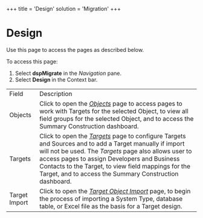 +++
title = 'Design'
solution = 'Migration'
+++

# Design

<div class="use">

Use this page to access the pages as described below.

</div>

To access this page:

1.  Select <span style="font-weight: bold;">dspMigrate</span> in the
    <span style="font-style: italic;">Navigation</span> pane.
2.  Select <span style="font-weight: bold;">Design </span>in the Context
    bar.

|               |                                                                                                                                                                                                                                                                                                                                                                                                  |
| ------------- | ------------------------------------------------------------------------------------------------------------------------------------------------------------------------------------------------------------------------------------------------------------------------------------------------------------------------------------------------------------------------------------------------ |
| Field         | Description                                                                                                                                                                                                                                                                                                                                                                                      |
| Objects       | Click to open the *[Objects](Objects_Target_Design)* page to access pages to work with Targets for the selected Object, to view all field groups for the selected Object, and to access the Summary Construction dashboard.                                                                                                                                                                  |
| Targets       | Click to open the *[Targets](Targets_H_Design)* page to configure Targets and Sources and to add a Target manually if import will not be used. The <span style="font-style: italic;">Targets</span> page also allows user to access pages to assign Developers and Business Contacts to the Target, to view field mappings for the Target, and to access the Summary Construction dashboard. |
| Target Import | Click to open the *[Target Object Import](Target_Object_Import)* page, to begin the process of importing a System Type, database table, or Excel file as the basis for a Target design.                                                                                                                                                                                                      |
